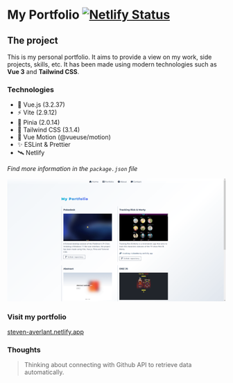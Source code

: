 # My Portfolio [![Netlify Status](https://api.netlify.com/api/v1/badges/4759f042-222c-4bfd-a86e-f3c1e0e5984c/deploy-status)](https://app.netlify.com/sites/steven-averlant/deploys)

## The project

This is my personal portfolio. It aims to provide a view on my work, side projects, skills, etc. It has been made using modern technologies such as **Vue 3** and **Tailwind CSS**.

### Technologies

* 🔭 Vue.js (3.2.37)
* ⚡ Vite (2.9.12)
* 🍍 Pinia (2.0.14)
* 🌈 Tailwind CSS (3.1.4)
* 💫 Vue Motion (@vueuse/motion)
* ✨ ESLint & Prettier
* 🛰️ Netlify

*Find more information in the `package.json` file*

<picture>
  <source media="(prefers-color-scheme: dark)" srcset="/src/assets/screenshots/portfolio_dark_preview.png">
  <img alt="Portfolio preview in light and dark color mode." src="/src/assets/screenshots/portfolio_light_preview.png">
</picture>

### Visit my portfolio
[steven-averlant.netlify.app](https://steven-averlant.netlify.app/)

### Thoughts

> Thinking about connecting with Github API to retrieve data automatically.
